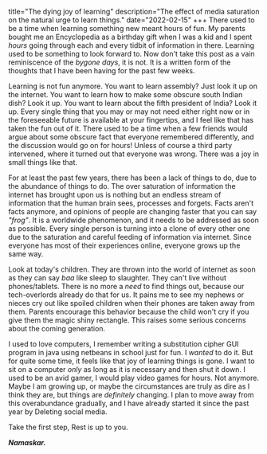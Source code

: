title="The dying joy of learning"
description="The effect of media saturation on the natural urge to learn things."
date="2022-02-15"
+++
There used to be a time when learning something new meant hours of fun. My
parents bought me an Encyclopedia as a birthday gift when I was a kid and I
spent *hours* going through each and every tidbit of information in there.
Learning used to be something to look forward to. Now don't take this post as a
vain reminiscence of the _bygone days_, it is not. It is a written form of the
thoughts that I have been having for the past few weeks. 

Learning is not fun anymore. You want to learn assembly? Just look it up on the
internet. You want to learn how to make some obscure south Indian dish? Look it
up. You want to learn about the fifth president of India? Look it up.
Every single thing that you may or may not need either right now or in the
foreseeable future is available at your fingertips, and I feel like that has taken
the fun out of it. There used to be a time when a few friends would argue about
some obscure fact that everyone remembered differently, and the discussion
would go on for hours! Unless of course a third party intervened, where it
turned out that everyone was wrong. There was a joy in small things like that.

For at least the past few years, there has been a lack of things to do, due to
the abundance of things to do. The over saturation of information the internet
has brought upon us is nothing but an endless stream of information that the
human brain sees, processes and forgets. Facts aren't facts anymore, and
opinions of people are changing faster that you can say _"frog"_. It is a
worldwide phenomenon, and it needs to be addressed as soon as possible. Every
single person is turning into a clone of every other one due to the
saturation and careful feeding of information via internet. Since everyone has
most of their experiences online, everyone grows up the same way.

Look at today's children. They are thrown into the world of internet as soon as
they can say _baa_ like sleep to slaughter. They can't live without
phones/tablets. There is no more a _need_ to find things out, because our
tech-overlords already do that for us. It pains me to see my nephews or nieces
cry out like spoiled children when their phones are taken away from them.
Parents encourage this behavior because the child won't cry if you give them
the magic shiny rectangle. This raises some serious concerns about the coming
generation. 

I used to love computers, I remember writing a substitution cipher GUI program
in java using netbeans in school just for fun. I _wanted_ to do it. But for
quite some time, it feels like that joy of learning things is gone. I want to
sit on a computer _only_ as long as it is necessary and then shut it
down. I used to be an avid gamer, I would play video games for hours. Not
anymore. Maybe I am growing up, or maybe the circumstances are truly as dire as I think
they are, but things are _definitely_ changing. I plan to move away from this
overabundance gradually, and I have already started it since the past year by Deleting
social media.

Take the first step, Rest is up to you.

_**Namaskar.**_





